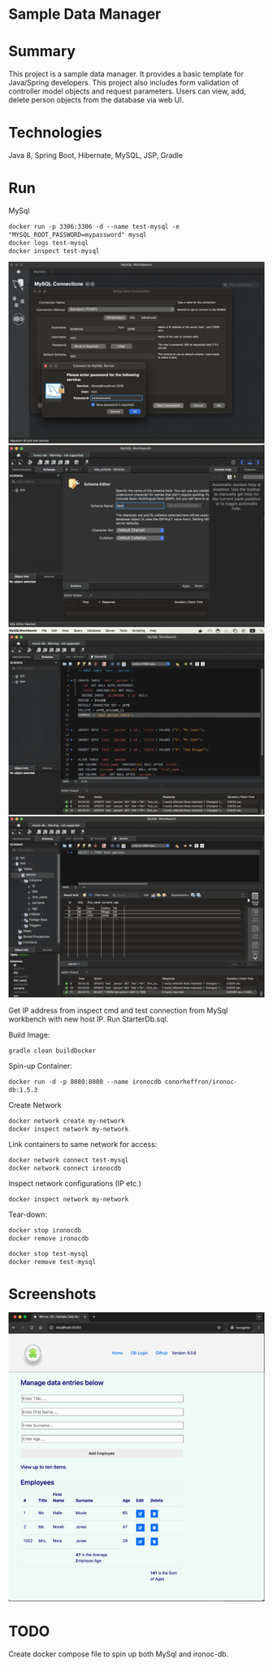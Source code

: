 Sample Data Manager
================

# Summary
This project is a sample data manager. It provides a basic template for Java/Spring developers. This project also includes form validation of controller model objects and request parameters.
Users can view, add, delete person objects from the database via web UI.
# Technologies
Java 8, Spring Boot, Hibernate, MySQL, JSP, Gradle

# Run
MySql
```
docker run -p 3306:3306 -d --name test-mysql -e "MYSQL_ROOT_PASSWORD=mypassword" mysql
docker logs test-mysql
docker inspect test-mysql
```

![create-db-connection](./screenshots/db-connection.png?raw=true "Create DB Connection")
![create-test-schema](./screenshots/create-schema.png?raw=true "Create Test Schema")
![load-db](./screenshots/run-starter-db-script.png?raw=true "Load DB")
![verify-db](./screenshots/verify-db-load.png?raw=true "Verify DB")

Get IP address from inspect cmd and test connection from MySql workbench with new host IP. Run StarterDb.sql.

Build Image:
```
gradle clean buildDocker
```

Spin-up Container: 
```
docker run -d -p 8080:8080 --name ironocdb conorheffron/ironoc-db:1.5.3
```

Create Network
```
docker network create my-network
docker inspect network my-network 
```
Link containers to same network for access:
```
docker network connect test-mysql
docker network connect ironocdb
```
Inspect network configurations (IP etc.)
```
docker inspect network my-network 
```

Tear-down:
```
docker stop ironocdb
docker remove ironocdb
```
```
docker stop test-mysql
docker remove test-mysql
```

# Screenshots
![Home](./screenshots/DBManager.png?raw=true "Home Page")

# TODO
Create docker compose file to spin up both MySql and ironoc-db.
